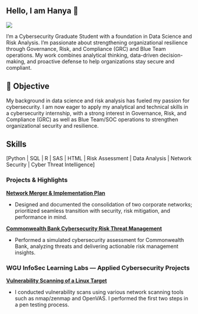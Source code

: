 ## Hello, I am Hanya 👋

<a href="https://www.linkedin.com/in/hanya-iahmed/"><img src="https://img.shields.io/badge/-LinkedIn-0072b1?&style=for-the-badge&logo=linkedin&logoColor=white" /></a>

I’m a Cybersecurity Graduate Student with a foundation in Data Science and Risk Analysis. I’m passionate about strengthening organizational resilience through Governance, Risk, and Compliance (GRC) and Blue Team operations. 
My work combines analytical thinking, data-driven decision-making, and proactive defense to help organizations stay secure and compliant.

## 🎯 Objective

My background in data science and risk analysis has fueled my passion for cybersecurity. I am now eager to apply my analytical and technical skills in a cybersecurity internship, with a strong interest in Governance, Risk, and Compliance (GRC) as well as Blue Team/SOC operations to strengthen organizational security and resilience.

## Skills
[Python | SQL | R | SAS | HTML | Risk Assessment | Data Analysis | Network Security | Cyber Threat Intelligence]

### Projects & Highlights

[**Network Merger & Implementation Plan**](https://github.com/Hanyaahmed/Network-Merger-and-Implementation-Plan) 

- Designed and documented the consolidation of two corporate networks; prioritized seamless transition with security, risk mitigation, and performance in mind.

[**Commonwealth Bank Cybersecurity Risk Threat Management**](https://github.com/Hanyaahmed/Commonwealth-Bank-Cybersecurity-Risk-Threat-Management)

- Performed a simulated cybersecurity assessment for Commonwealth Bank, analyzing threats and delivering actionable risk management insights.


### WGU InfoSec Learning Labs — Applied Cybersecurity Projects

[**Vulnerability Scanning of a Linux Target**](https://github.com/Hanyaahmed/Cybersecurity-Lab-Portfolio)

- I conducted vulnerability scans using various network scanning tools such as nmap/zenmap and OpenVAS. I performed the first two steps in a pen testing process.






























